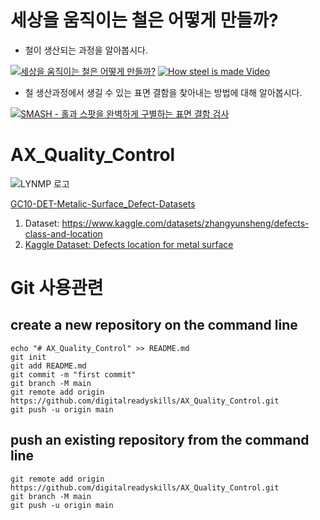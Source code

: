 # 세상을 움직이는 철은 어떻게 만들까?

- 철이 생산되는 과정을 알아봅시다.

[![세상을 움직이는 철은 어떻게 만들까?](http://img.youtube.com/vi/vdhCVePGLmM/0.jpg)](https://www.youtube.com/watch?v=vdhCVePGLmM) 
[![How steel is made Video](http://img.youtube.com/vi/xejnSzbFMQA/0.jpg)](https://www.youtube.com/watch?v=xejnSzbFMQA)

- 철 생산과정에서 생길 수 있는 표면 결함을 찾아내는 방법에 대해 알아봅시다.

[![SMASH - 홀과 스팟을 완벽하게 구별하는 표면 결함 검사](http://img.youtube.com/vi/X5Mw69IGaj8/0.jpg)](https://www.youtube.com/watch?v=X5Mw69IGaj8)


# AX_Quality_Control

![LYNMP 로고](https://i.esdrop.com/d/dLd7n17hg9.png "LYMNP 로고")

[GC10-DET-Metalic-Surface_Defect-Datasets](https://github.com/lvxiaoming2019/GC10-DET-Metallic-Surface-Defect-Datasets/blob/master/defects%20examples.png)

1. Dataset: https://www.kaggle.com/datasets/zhangyunsheng/defects-class-and-location
2. [Kaggle Dataset: Defects location for metal surface](https://www.kaggle.com/datasets/zhangyunsheng/defects-class-and-location)

# Git 사용관련 
## create a new repository on the command line

```
echo "# AX_Quality_Control" >> README.md
git init
git add README.md
git commit -m "first commit"
git branch -M main
git remote add origin https://github.com/digitalreadyskills/AX_Quality_Control.git
git push -u origin main
```

## push an existing repository from the command line
```
git remote add origin https://github.com/digitalreadyskills/AX_Quality_Control.git
git branch -M main
git push -u origin main
```
